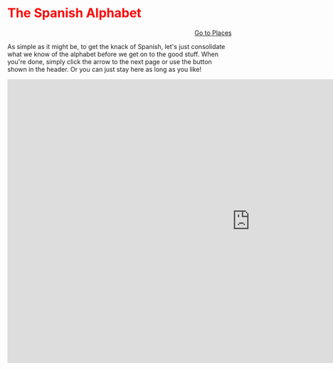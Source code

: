 <h1 style="color:red;"> The Spanish Alphabet </h1>

<p>
  <a style="float:right;" href="page3.html" class="btn2"> Go to Places</a>
  </p> 
  <div style="clear:both;"> </div>

<p> As simple as it might be, to get the knack of Spanish, let's just consolidate what we know of the alphabet before we get on to the good stuff. When you're done, simply click the arrow to the next page or use the button shown in the header. Or you can just stay here as long as you like! </p>

<iframe src="https://h5p.org/h5p/embed/386868" width="1090" height="638" frameborder="0" allowfullscreen="allowfullscreen"></iframe><script src="https://h5p.org/sites/all/modules/h5p/library/js/h5p-resizer.js" charset="UTF-8"></script>

